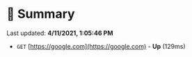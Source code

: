 # 📖 Summary
Last updated: **4/11/2021, 1:05:46 PM**

- `GET` [https://google.com](https://google.com) - **Up** (129ms)
